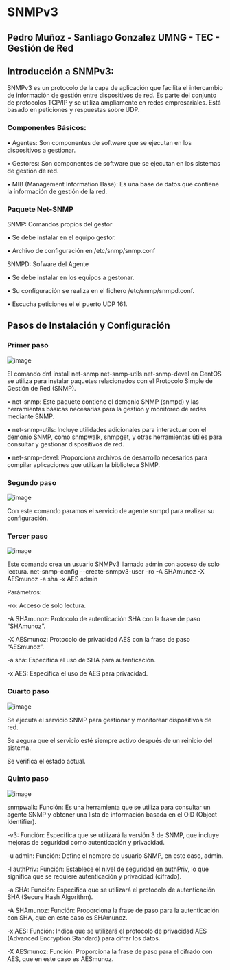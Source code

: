 # SNMPv3

## Pedro Muñoz - Santiago Gonzalez UMNG - TEC - Gestión de Red

## Introducción a SNMPv3:

  SNMPv3 es un protocolo de la capa de aplicación que facilita el intercambio de información de gestión entre dispositivos de red. Es parte del conjunto de protocolos TCP/IP y se utiliza ampliamente en redes empresariales.
  Está basado en peticiones y respuestas sobre UDP.
  
### Componentes Básicos:

•   Agentes: Son componentes de software que se ejecutan en los dispositivos a gestionar.

•   Gestores: Son componentes de software que se ejecutan en los sistemas de gestión de red.

•   MIB (Management Information Base): Es una base de datos que contiene la información de gestión de la red.

### Paquete Net-SNMP

SNMP: Comandos propios del gestor

•   Se debe instalar en el equipo gestor.

•   Archivo de configuración en /etc/snmp/snmp.conf

SNMPD: Sofware del Agente

•   Se debe instalar en los equipos a gestonar.

•   Su configuración se realiza en el fichero /etc/snmp/snmpd.conf.

•   Escucha peticiones el el puerto UDP 161.

## Pasos de Instalación y Configuración

### Primer paso

![image](https://github.com/user-attachments/assets/b71525eb-3769-43fd-9552-179f04cf805b)

El comando dnf install net-snmp net-snmp-utils net-snmp-devel en CentOS se utiliza para instalar paquetes relacionados con el Protocolo Simple de Gestión de Red (SNMP). 

•   net-snmp: Este paquete contiene el demonio SNMP (snmpd) y las herramientas básicas necesarias para la gestión y monitoreo de redes mediante SNMP.

•   net-snmp-utils: Incluye utilidades adicionales para interactuar con el demonio SNMP, como snmpwalk, snmpget, y otras herramientas útiles para consultar y gestionar dispositivos de red.

•   net-snmp-devel: Proporciona archivos de desarrollo necesarios para compilar aplicaciones que utilizan la biblioteca SNMP.

### Segundo paso

![image](https://github.com/user-attachments/assets/de9c767f-9c6f-4745-b7d6-49243283949e)

Con este comando paramos el servicio de agente snmpd para realizar su configuración.

### Tercer paso

![image](https://github.com/user-attachments/assets/2678191f-8213-440d-9af4-257e04921003)

Este comando crea un usuario SNMPv3 llamado admin con acceso de solo lectura.
net-snmp-config --create-snmpv3-user -ro -A SHAmunoz -X AESmunoz -a sha -x AES admin 

Parámetros:

-ro: Acceso de solo lectura.

-A SHAmunoz: Protocolo de autenticación SHA con la frase de paso “SHAmunoz”.

-X AESmunoz: Protocolo de privacidad AES con la frase de paso “AESmunoz”.

-a sha: Especifica el uso de SHA para autenticación.

-x AES: Especifica el uso de AES para privacidad.

### Cuarto paso 

![image](https://github.com/user-attachments/assets/0c845a0a-8f33-48c6-90a1-1904b1e0f56d)

Se ejecuta el servicio SNMP para gestionar y monitorear dispositivos de red.

Se aegura que el servicio esté siempre activo después de un reinicio del sistema.

Se verifica el estado actual.

### Quinto paso

![image](https://github.com/user-attachments/assets/d5ca4305-9083-4296-a199-597084178224)

snmpwalk:
Función: Es una herramienta que se utiliza para consultar un agente SNMP y obtener una lista de información basada en el OID (Object Identifier).

-v3:
Función: Especifica que se utilizará la versión 3 de SNMP, que incluye mejoras de seguridad como autenticación y privacidad.

-u admin:
Función: Define el nombre de usuario SNMP, en este caso, admin.

-l authPriv:
Función: Establece el nivel de seguridad en authPriv, lo que significa que se requiere autenticación y privacidad (cifrado).

-a SHA:
Función: Especifica que se utilizará el protocolo de autenticación SHA (Secure Hash Algorithm).

-A SHAmunoz:
Función: Proporciona la frase de paso para la autenticación con SHA, que en este caso es SHAmunoz.

-x AES:
Función: Indica que se utilizará el protocolo de privacidad AES (Advanced Encryption Standard) para cifrar los datos.

-X AESmunoz:
Función: Proporciona la frase de paso para el cifrado con AES, que en este caso es AESmunoz.

